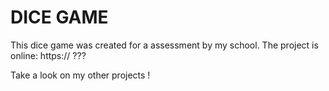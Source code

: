 # DICE GAME

This dice game was created for a assessment by my school.
The project is online: https:// ???

Take a look on my other projects !

